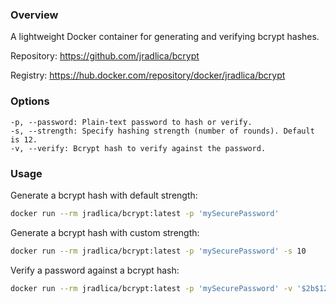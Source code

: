 ### Overview

A lightweight Docker container for generating and verifying bcrypt hashes.

Repository: https://github.com/jradlica/bcrypt

Registry: https://hub.docker.com/repository/docker/jradlica/bcrypt

### Options

```
-p, --password: Plain-text password to hash or verify.
-s, --strength: Specify hashing strength (number of rounds). Default is 12.
-v, --verify: Bcrypt hash to verify against the password.
```

### Usage
Generate a bcrypt hash with default strength:
```bash
docker run --rm jradlica/bcrypt:latest -p 'mySecurePassword'
```

Generate a bcrypt hash with custom strength:
```bash
docker run --rm jradlica/bcrypt:latest -p 'mySecurePassword' -s 10
```

Verify a password against a bcrypt hash:
```bash
docker run --rm jradlica/bcrypt:latest -p 'mySecurePassword' -v '$2b$12$9c4.k9GvuiM8y6RVl6Z6OevSO/9osbZwhVWxdFE1NduYV2q6Vsq8y'
```
